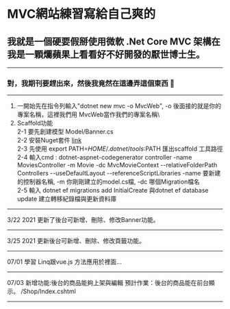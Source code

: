 # MVC網站練習寫給自己爽的
## 我就是一個硬要假掰使用微軟 \.Net Core MVC 架構在我是一顆爛蘋果上看看好不好開發的厭世博士生。
---
### 對，我期刊要趕出來，然後我竟然在這邊弄這個東西 🤪
---
1. 一開始先在指令列輸入"dotnet new mvc -o MvcWeb", -o 後面接的就是你的專案名稱，這裡我們用 MvcWeb當作我們的專案名稱\\
2. Scaffold功能 \
    2-1 要先創建模型 Model/Banner.cs\
    2-2 安裝Nuget套件 [link](https://docs.microsoft.com/zh-tw/aspnet/core/tutorials/first-mvc-app/adding-model?view=aspnetcore-5.0&tabs=visual-studio-code)\
    2-3 先使用 export PATH=$HOME/.dotnet/tools:$PATH 匯出scaffold 工具路徑\
    2-4 輸入cmd : 
    dotnet-aspnet-codegenerator controller -name MoviesController -m Movie -dc MvcMovieContext --relativeFolderPath Controllers --useDefaultLayout --referenceScriptLibraries
    -name 要新建的控制器名稱, -m 你剛剛建立的model.cs檔, -dc 哪個Migration檔名\
    2-5 輸入 dotnet ef migrations add InitialCreate 與dotnet ef database update 建立轉移紀錄檔與更新資料庫

---
3/22 2021 更新了後台可新增、刪除、修改Banner功能。

---

3/25 2021 更新後台可新增、刪除、修改頁籤功能。

---
07/01
學習 Linq跟vue.js 方法應用於裡面...

---
07/03 新增功能:後台的商品能夠上架與編輯
預計作業：後台的商品能在前台顯示。 /Shop/Index.cshtml

---
